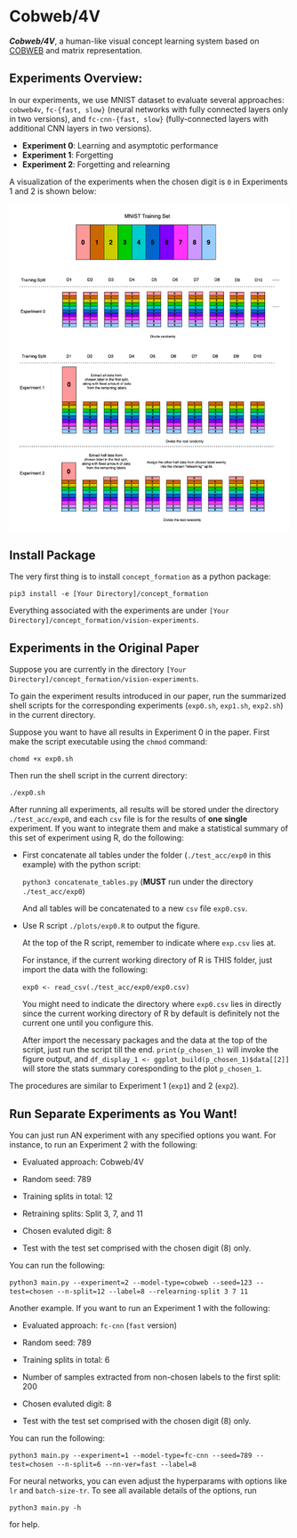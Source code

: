 # Cobweb/4V

***Cobweb/4V***, a human-like visual concept learning system based on [COBWEB](https://link.springer.com/content/pdf/10.1007/BF00114265.pdf) and matrix representation.

## Experiments Overview:

In our experiments, we use MNIST dataset to evaluate several approaches: `cobweb4v`, `fc-{fast, slow}` (neural networks with fully connected layers only in two versions), and `fc-cnn-{fast, slow}` (fully-connected layers with additional CNN layers in two versions).

- **Experiment 0**: Learning and asymptotic performance
- **Experiment 1**: Forgetting
- **Experiment 2**: Forgetting and relearning

A visualization of the experiments when the chosen digit is `0` in Experiments 1 and 2 is shown below:

![Experiments Overview](experiment_overview.png)

## Install Package

The very first thing is to install `concept_formation` as a python package:

	pip3 install -e [Your Directory]/concept_formation

Everything associated with the experiments are under `[Your Directory]/concept_formation/vision-experiments`.

## Experiments in the Original Paper

Suppose you are currently in the directory `[Your Directory]/concept_formation/vision-experiments`.

To gain the experiment results introduced in our paper, run the summarized shell scripts for the corresponding experiments (`exp0.sh`, `exp1.sh`, `exp2.sh`) in the current directory.

Suppose you want to have all results in Experiment 0 in the paper. First make the script executable using the `chmod` command:

	chomd +x exp0.sh

Then run the shell script in the current directory:

	./exp0.sh

After running all experiments, all results will be stored under the directory `./test_acc/exp0`, and each `csv` file is for the results of **one single** experiment. If you want to integrate them and make a statistical summary of this set of experiment using R, do the following:

- First concatenate all tables under the folder (`./test_acc/exp0` in this example) with the python script:
	
	`python3 concatenate_tables.py` (**MUST** run under the directory `./test_acc/exp0`)

	And all tables will be concatenated to a new `csv` file `exp0.csv`.

- Use R script `./plots/exp0.R` to output the figure.
	
	At the top of the R script, remember to indicate where `exp.csv` lies at.

	For instance, if the current working directory of R is THIS folder, just import the data with the following:

	`exp0 <- read_csv(./test_acc/exp0/exp0.csv)`

	You might need to indicate the directory where `exp0.csv` lies in directly since the current working directory of R by default is definitely not the current one until you configure this.

	After import the necessary packages and the data at the top of the script, just run the script till the end. `print(p_chosen_1)` will invoke the figure output, and `df_display_1 <- ggplot_build(p_chosen_1)$data[[2]]` will store the stats summary coresponding to the plot `p_chosen_1`.

The procedures are similar to Experiment 1 (`exp1`) and 2 (`exp2`).


## Run Separate Experiments as You Want!

You can just run AN experiment with any specified options you want. For instance, to run an Experiment 2 with the following:

- Evaluated approach: Cobweb/4V

- Random seed: 789

- Training splits in total: 12

- Retraining splits: Split 3, 7, and 11

- Chosen evaluted digit: 8

- Test with the test set comprised with the chosen digit (8) only.

You can run the following:

	python3 main.py --experiment=2 --model-type=cobweb --seed=123 --test=chosen --n-split=12 --label=8 --relearning-split 3 7 11

Another example. If you want to run an Experiment 1 with the following:

- Evaluated approach: `fc-cnn` (`fast` version)

- Random seed: 789

- Training splits in total: 6

- Number of samples extracted from non-chosen labels to the first split: 200

- Chosen evaluted digit: 8

- Test with the test set comprised with the chosen digit (8) only.

You can run the following:

	python3 main.py --experiment=1 --model-type=fc-cnn --seed=789 --test=chosen --n-split=6 --nn-ver=fast --label=8

For neural networks, you can even adjust the hyperparams with options like `lr` and `batch-size-tr`. To see all available details of the options, run

	python3 main.py -h

for help.


